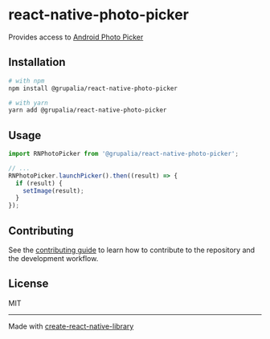 # react-native-photo-picker

Provides access to [Android Photo Picker](https://developer.android.com/training/data-storage/shared/photopicker)

## Installation

```sh
# with npm
npm install @grupalia/react-native-photo-picker

# with yarn
yarn add @grupalia/react-native-photo-picker
```

## Usage


```js
import RNPhotoPicker from '@grupalia/react-native-photo-picker';

// ...
RNPhotoPicker.launchPicker().then((result) => {
  if (result) {
    setImage(result);
  }
});
```


## Contributing

See the [contributing guide](CONTRIBUTING.md) to learn how to contribute to the repository and the development workflow.

## License

MIT

---

Made with [create-react-native-library](https://github.com/callstack/react-native-builder-bob)
